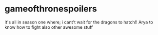# gameofthronespoilers
It's all in season one where;
i cant't wait for the dragons to hatch!!
Arya to know how to fight
also other awesome stuff

